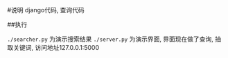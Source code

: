 #说明
django代码, 查询代码

##执行

`./searcher.py` 为演示搜索结果
`./server.py` 为演示界面, 界面现在做了查询, 抽取关键词, 访问地址127.0.0.1:5000
